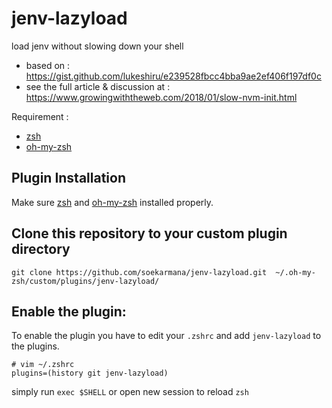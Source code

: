# jenv-lazyload

load jenv without slowing down your shell

 - based on : https://gist.github.com/lukeshiru/e239528fbcc4bba9ae2ef406f197df0c
 - see the full article & discussion at : https://www.growingwiththeweb.com/2018/01/slow-nvm-init.html

Requirement :
- [zsh](https://github.com/robbyrussell/oh-my-zsh/wiki/Installing-ZSH)
- [oh-my-zsh](https://github.com/robbyrussell/oh-my-zsh#basic-installation)

## Plugin Installation

Make sure [zsh](https://github.com/robbyrussell/oh-my-zsh/wiki/Installing-ZSH) and [oh-my-zsh](https://github.com/robbyrussell/oh-my-zsh#basic-installation) installed properly.

## Clone this repository to your custom plugin directory

    git clone https://github.com/soekarmana/jenv-lazyload.git  ~/.oh-my-zsh/custom/plugins/jenv-lazyload/


## Enable the plugin:
To enable the plugin you have to edit your `.zshrc` and add `jenv-lazyload` to the plugins.

    # vim ~/.zshrc
    plugins=(history git jenv-lazyload)

simply run `exec $SHELL` or open new session to reload `zsh`

